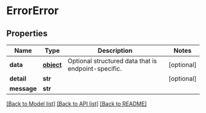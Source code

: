 # ErrorError

## Properties
Name | Type | Description | Notes
------------ | ------------- | ------------- | -------------
**data** | [**object**](.md) | Optional structured data that is endpoint-specific. | [optional] 
**detail** | **str** |  | [optional] 
**message** | **str** |  | 

[[Back to Model list]](../README.md#documentation-for-models) [[Back to API list]](../README.md#documentation-for-api-endpoints) [[Back to README]](../README.md)


